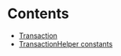 # Contents

- [Transaction](TransactionHelper.sol/struct.Transaction.md)
- [TransactionHelper constants](TransactionHelper.sol/constants.TransactionHelper.md)
